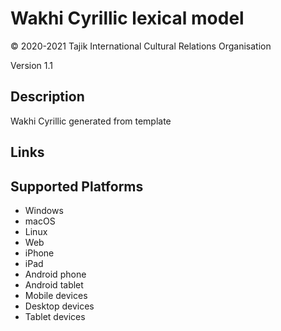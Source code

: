 Wakhi Cyrillic lexical model
===================

© 2020-2021 Tajik International Cultural Relations Organisation

Version 1.1

Description
-----------

Wakhi Cyrillic generated from template

Links
-----

Supported Platforms
-------------------
 * Windows
 * macOS
 * Linux
 * Web
 * iPhone
 * iPad
 * Android phone
 * Android tablet
 * Mobile devices
 * Desktop devices
 * Tablet devices

